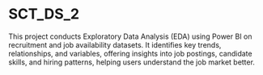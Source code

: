 # SCT_DS_2
This project conducts Exploratory Data Analysis (EDA) using Power BI on recruitment and job availability datasets. It identifies key trends, relationships, and variables, offering insights into job postings, candidate skills, and hiring patterns, helping users understand the job market better. 
